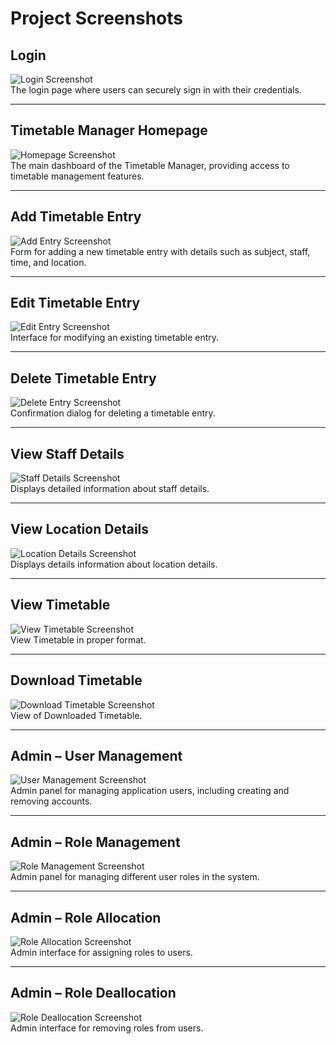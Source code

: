 # Project Screenshots

## Login

![Login Screenshot](public/images/Login-Page.png)  
The login page where users can securely sign in with their credentials.

---

## Timetable Manager Homepage

![Homepage Screenshot](public/images/TTM-Timetable-Management.png)  
The main dashboard of the Timetable Manager, providing access to timetable management features.

---

## Add Timetable Entry

![Add Entry Screenshot](public/images/TTM-Add-Timetable-Entry-Model.png)  
Form for adding a new timetable entry with details such as subject, staff, time, and location.

---

## Edit Timetable Entry

![Edit Entry Screenshot](public/images/TTM-Update-Timetable-Entry-Model.png)  
Interface for modifying an existing timetable entry.

---

## Delete Timetable Entry

![Delete Entry Screenshot](public/images/TTM-Delete-Timetable-Entry-Model.png)  
Confirmation dialog for deleting a timetable entry.

---

## View Staff Details

![Staff Details Screenshot](public/images/TTM-View-Staff-Details.png)  
Displays detailed information about staff details.

---

## View Location Details

![Location Details Screenshot](public/images/TTM-View-Location-Details.png)  
Displays details information about location details.

---

## View Timetable

![View Timetable Screenshot](public/images/TTM-View-Timetable.png)  
View Timetable in proper format.

---

## Download Timetable

![Download Timetable Screenshot](public/images/TTM-Download-Timetable.png)  
View of Downloaded Timetable.

---

## Admin – User Management

![User Management Screenshot](public/images/Admin-User-management.png)  
Admin panel for managing application users, including creating and removing accounts.

---

## Admin – Role Management

![Role Management Screenshot](public/images/Admin-User-management.png)  
Admin panel for managing different user roles in the system.

---

## Admin – Role Allocation

![Role Allocation Screenshot](public/images/Admin-UserRole-Allocation.png)  
Admin interface for assigning roles to users.

---

## Admin – Role Deallocation

![Role Deallocation Screenshot](public/images/Admin-UserRole-Deallocation.png)  
Admin interface for removing roles from users.
